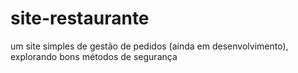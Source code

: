 # site-restaurante
um site simples de gestão de pedidos (ainda em desenvolvimento), explorando bons métodos de segurança
